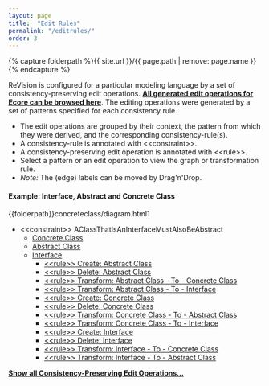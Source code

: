 ```yaml
---
layout: page
title:  "Edit Rules"
permalink: "/editrules/"
order: 3
---
```


{% capture folderpath %}{{ site.url }}/{{ page.path | remove: page.name }}{% endcapture %}

ReVision is configured for a particular modeling language by a set of consistency-preserving edit operations. __[All generated edit operations for Ecore can be browsed here](https://repairvision.github.io/_pages/editrules/ecore.html)__. The editing operations were generated by a set of patterns specified for each consistency rule.

* The edit operations are grouped by their context, the pattern from which they were derived, and the corresponding consistency-rule(s).
* A consistency-rule is annotated with &lt;&lt;constraint&gt;&gt;.
* A consistency-preserving edit operation is annotated with &lt;&lt;rule&gt;&gt;.
* Select a pattern or an edit operation to view the graph or transformation rule.
* _Note:_ The (edge) labels can be moved by Drag'n'Drop.

#### Example: Interface, Abstract and Concrete Class

{{folderpath}}concreteclass/diagram.html1

* &lt;&lt;constraint&gt;&gt; AClassThatIsAnInterfaceMustAlsoBeAbstract
  * <a href="{{folderpath}}concreteclass/diagram.html">Concrete Class</a>
  * <a href="{{folderpath}}abstractclass/diagram.html"> Abstract Class</a>
  * <a href="{{folderpath}}interface/diagram.html"> Interface</a>
    * <a href="{{folderpath}}rulecreateabstractclass/diagram.html">&lt;&lt;rule&gt;&gt; Create: Abstract Class</a>
    * <a href="{{folderpath}}ruledeleteabstractclass/diagram.html">&lt;&lt;rule&gt;&gt; Delete: Abstract Class</a>
    * <a href="{{folderpath}}ruletransformabstractclasstoconcreteclass/diagram.html">&lt;&lt;rule&gt;&gt; Transform: Abstract Class - To - Concrete Class</a>
    * <a href="{{folderpath}}ruletransformabstractclasstointerface/diagram.html">&lt;&lt;rule&gt;&gt; Transform: Abstract Class - To - Interface</a>
    * <a href="{{folderpath}}rulecreateconcreteclass/diagram.html">&lt;&lt;rule&gt;&gt; Create: Concrete Class</a>
    * <a href="{{folderpath}}ruledeleteconcreteclass/diagram.html">&lt;&lt;rule&gt;&gt; Delete: Concrete Class</a>
    * <a href="{{folderpath}}ruletransformconcreteclasstoabstractclass/diagram.html">&lt;&lt;rule&gt;&gt; Transform: Concrete Class - To - Abstract Class</a>
    * <a href="{{ folderpath}}ruletransformconcreteclasstointerface/diagram.html">&lt;&lt;rule&gt;&gt; Transform: Concrete Class - To - Interface</a>
    * <a href="{{folderpath}}rulecreateinterface/diagram.html">&lt;&lt;rule&gt;&gt; Create: Interface</a>
    * <a href="{{folderpath}}ruledeleteinterface/diagram.html">&lt;&lt;rule&gt;&gt; Delete: Interface</a>
    * <a href="{{folderpath}}ruletransforminterfacetoconcreteclass/diagram.html">&lt;&lt;rule&gt;&gt; Transform: Interface - To - Concrete Class</a>
    * <a href="{{folderpath}}ruletransforminterfacetoabstractclass/diagram.html">&lt;&lt;rule&gt;&gt; Transform: Interface - To - Abstract Class</a>

__[Show all Consistency-Preserving Edit Operations...](https://repairvision.github.io/_pages/editrules/ecore.html)__

